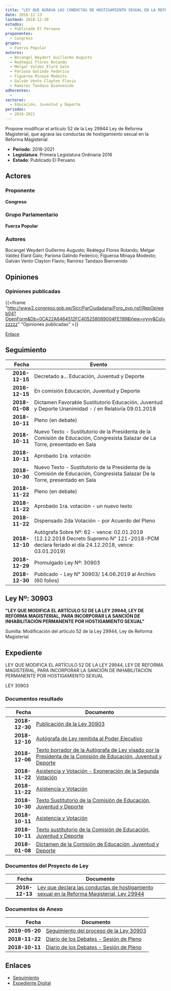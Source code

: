 ```yaml
---
title: "LEY QUE AGRAVA LAS CONDUCTAS DE HOSTIGAMIENTO SEXUAL EN LA REFORMA MAGISTERIAL, LEY 29944"
date: 2016-12-13
lastmod: 2018-12-30
estados: 
  - Publicado El Peruano
proponentes: 
  - Congreso
grupos: 
  - Fuerza Popular
autores: 
  - Bocangel Weydert Guillermo Augusto
  - Reátegui Flores Rolando
  - Melgar Valdez Elard Galo
  - Pariona Galindo Federico
  - Figueroa Minaya Modesto
  - Galván Vento Clayton Flavio
  - Ramírez Tandazo Bienvenido
adherentes: 
  - 
sectores: 
  - Educación, Juventud y Deporte
periodos: 
  - 2016-2021
---
```


Propone modificar el artículo 52 de la Ley 29944 Ley de Reforma Magisterial, que agrava las conductas de hostigamiento sexual en la Reforma Magisterial.

- **Periodo**: 2016-2021
- **Legislatura**: Primera Legislatura Ordinaria 2016
- **Estado**: Publicado El Peruano

## Actores

### Proponente

**Congreso**

### Grupo Parlamentario

**Fuerza Popular**

### Autores

Bocangel Weydert Guillermo Augusto; Reátegui Flores Rolando; Melgar Valdez Elard Galo; Pariona Galindo Federico; Figueroa Minaya Modesto; Galván Vento Clayton Flavio; Ramírez Tandazo Bienvenido


## Opiniones

### Opiniones publicadas

{{<iframe "http://www2.congreso.gob.pe/Sicr/ParCiudadana/Foro_pvp.nsf/RepOpiweb04?OpenForm&Db=0CA22A6464512FC405258089004FE199&View=yyyy&Col=zzzzz" "Opiniones publicadas" >}}

[Enlace](http://www2.congreso.gob.pe/Sicr/ParCiudadana/Foro_pvp.nsf/RepOpiweb04?OpenForm&Db=0CA22A6464512FC405258089004FE199&View=yyyy&Col=zzzzz)

## Seguimiento

| Fecha | Evento |
|------:|--------|
| **2016-12-15** | Decretado a... Educación, Juventud y Deporte|
| **2016-12-15** | En comisión Educación, Juventud y Deporte|
| **2018-01-08** | Dictamen Favorable Sustitutorio Educación, Juventud y Deporte Unanimidad - / en Relatoría 09.01.2018|
| **2018-10-11** | Pleno (en debate)|
| **2018-10-11** | Nuevo Texto - Sustitutorio de la Presidenta de la Comisión de Educación, Congresista Salazar de La Torre, presentado en Sala|
| **2018-10-11** | Aprobado 1ra. votación|
| **2018-10-30** | Nuevo Texto - Sustitutorio de la Presidenta de la Comisión de Educación, Congresista Salazar De la Torre, presentado en Sala|
| **2018-11-22** | Pleno (en debate)|
| **2018-11-22** | Aprobado 1ra. votación - un nuevo texto|
| **2018-11-22** | Dispensado 2da Votación - por Acuerdo del Pleno|
| **2018-12-10** | Autógrafa Sobre Nº: 62 - vence: 02.01.2019 (12.12.2018 Decreto Supremo N° 121-2018-PCM declara feriado el día 24.12.2018, vence: 03.01.2019)|
| **2018-12-29** | Promulgado Ley Nº: 30903|
| **2018-12-30** | Publicado - Ley N° 30903/ 14.06.2019 al Archivo (60 folios)|

## Ley Nº: 30903

**"LEY QUE MODIFICA EL ARTÍCULO 52 DE LA LEY 29944, LEY DE REFORMA MAGISTERIAL, PARA INCORPORAR LA SANCIÓN DE INHABILITACIÓN PERMANENTE POR HOSTIGAMIENTO SEXUAL"**

Sumilla: Modificación del artículo 52 de la Ley 29944, Ley de Reforma Magisterial.


## Expediente

LEY QUE MODIFICA EL ARTÍCULO 52 DE LA LEY 29944, LEY DE REFORMA MAGISTERIAL, PARA INCORPORAR LA SANCIÓN DE INHABILITACIÓN PERMANENTE POR HOSTIGAMIENTO SEXUAL

LEY 30903


### Documentos resultado

| Fecha | Documento |
|------:|--------|
| **2018-12-30** | [Publicación de la Ley 30903](http://www.leyes.congreso.gob.pe/Documentos/2016_2021/ADLP/Normas_Legales/30903-ley..pdf) |
| **2018-12-10** | [Autógrafa de Ley remitida al Poder Ejecutivo](http://www.leyes.congreso.gob.pe/Documentos/2016_2021/ADLP/Texto_Aprobado/AU0076620181210.pdf) |
| **2018-12-06** | [Texto borrador de la Autógrafa de Ley visado por la Presidenta de la Comisión de Educación, Juventud y Deporte](http://www.leyes.congreso.gob.pe/Documentos/2016_2021/Texto_Borrador_de_Autografa/BAU0076620181206.pdf) |
| **2018-11-22** | [Asistencia y Votación - Exoneración de la Segunda Votación](http://www.leyes.congreso.gob.pe/Documentos/2016_2021/Asistencia_y_Votacion/Proyectos_de_Ley/Exoneracion_de_Segunda_Votacion/ESV0076620181122..pdf) |
| **2018-11-22** | [Asistencia y Votación](http://www.leyes.congreso.gob.pe/Documentos/2016_2021/Asistencia_y_Votacion/Proyectos_de_Ley/AV0076620181122..pdf) |
| **2018-10-30** | [Texto Sustitutorio de la Comisión de Educación, Juventud y Deporte](http://www.leyes.congreso.gob.pe/Documentos/2016_2021/Texto_Sustitutorio/Proyectos_de_Ley/TS0076620181030.pdf) |
| **2018-10-11** | [Asistencia y Votación](http://www.leyes.congreso.gob.pe/Documentos/2016_2021/Asistencia_y_Votacion/Proyectos_de_Ley/AV0076620181011..pdf) |
| **2018-10-11** | [Texto sustitutorio de la Comisión de Educación, Juventud y Deporte](http://www.leyes.congreso.gob.pe/Documentos/2016_2021/Texto_Sustitutorio/Proyectos_de_Ley/TS0076620181011.pdf) |
| **2018-01-08** | [Dictamen de la Comisión de Educación, Juventud y Deporte](http://www.leyes.congreso.gob.pe/Documentos/2016_2021/Dictamenes/Proyectos_de_Ley/00766DC10MAY20180108..pdf) |

### Documentos del Proyecto de Ley

| Fecha | Documento |
|------:|--------|
| **2016-12-13** | [Ley que declara las conductas de hostigamiento sexual en la Reforma Magisterial, Ley 29944](http://www.leyes.congreso.gob.pe/Documentos/2016_2021/Proyectos_de_Ley_y_de_Resoluciones_Legislativas/PL0076620161213..pdf) |

### Documentos de Anexo

| Fecha | Documento |
|------:|--------|
| **2019-05-20** | [Seguimiento del proceso de la Ley 30903](http://www.leyes.congreso.gob.pe/Documentos/2016_2021/Seguimiento_de_Proyectos_de_Ley/00766PL20190520.pdf) |
| **2018-11-22** | [Diario de los Debates - Sesión de Pleno](http://www.leyes.congreso.gob.pe/Documentos/2016_2021/Asistencia_y_Votacion/Proyectos_de_Ley/AVCP0076820161219.pdf) |
| **2018-10-11** | [Diario de los Debates - Sesión de Pleno](http://www.leyes.congreso.gob.pe/Documentos/2016_2021/ADLP/Diario_Debates/30532_DD.pdf) |

## Enlaces 

- [Seguimiento](http://www2.congreso.gob.pehttp://www2.congreso.gob.pe/Sicr/TraDocEstProc/CLProLey2016.nsf/f7fff46988ca05b1052578e100829cc7/8727482501af6db40525808800812a9b?OpenDocument)
- [Expediente Digital](http://www2.congreso.gob.pehttp://www2.congreso.gob.pe/Sicr/TraDocEstProc/CLProLey2016.nsf/f7fff46988ca05b1052578e100829cc7/8727482501af6db40525808800812a9b?OpenDocument&Click=05257FB7005EB655.eb71d0cf91d8294e05256cdf006b5706/$Body/0.1C6C)
